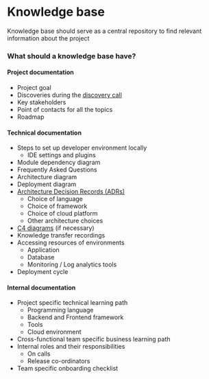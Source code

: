 # Knowledge base

Knowledge base should serve as a central repository to find relevant information
about the project

### What should a knowledge base have?

#### Project documentation

-   Project goal
-   Discoveries during the [discovery call](./discovery-call.md)
-   Key stakeholders
-   Point of contacts for all the topics
-   Roadmap

#### Technical documentation

-   Steps to set up developer environment locally
    -   IDE settings and plugins
-   Module dependency diagram
-   Frequently Asked Questions
-   Architecture diagram
-   Deployment diagram
-   [Architecture Decision Records (ADRs)](https://adr.github.io/)
    -   Choice of language
    -   Choice of framework
    -   Choice of cloud platform
    -   Other architecture choices
-   [C4 diagrams](https://c4model.com/) (if necessary)
-   Knowledge transfer recordings
-   Accessing resources of environments
    -   Application
    -   Database
    -   Monitoring / Log analytics tools
-   Deployment cycle

#### Internal documentation

-   Project specific technical learning path
    -   Programming language
    -   Backend and Frontend framework
    -   Tools
    -   Cloud environment
-   Cross-functional team specific business learning path
-   Internal roles and their responsibilities
    -   On calls
    -   Release co-ordinators
-   Team specific onboarding checklist
